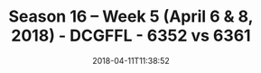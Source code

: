 ---
title: Season 16 – Week 5 (April 6 & 8, 2018) - DCGFFL - 6352 vs 6361
teams_score:
- team: 6352
  score: 25
- team: 6361
  score: 26
mvp: Dameron Rendell, Bryant Burnheimer
game-ball: 'Sean Holihan, Louis Ferreira '
sportsperson: Derek Brown, Stephen Tackney
season: 16
week: 5
date: '2018-04-11T11:38:52'
pageid: season-16-week-5-april-6-8-2018-6352-vs-6361
---